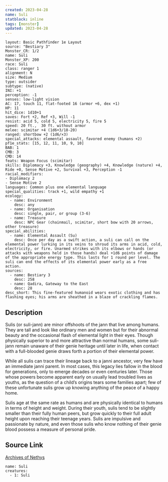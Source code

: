 ```yaml
---
created: 2023-04-28
name: Suli
statblock: inline
tags: [monster]
updated: 2023-04-28
---
```

```statblock
layout: Basic Pathfinder 1e Layout
source: "Bestiary 3"
Monster_CR: 1/2
name: Suli
Monster_XP: 200
race: Suli
class: ranger 1
alignment: N
size: Medium
type: outsider
subtype: (native)
INI: +1
perception: -1
senses: low-light vision
AC: 17, touch 11, flat-footed 16 (armor +6, dex +1)
HP: 11
hit_dice: 1d10+1
saves: Fort +2, Ref +3, Will -1
resist: acid 5, cold 5, electricity 5, fire 5
speed: 20 ft.,  30 ft. without armor
melee: scimitar +4 (1d6+3/18-20)
ranged: shortbow +2 (1d6/×3)
special_attacks: elemental assault, favored enemy (humans +2)
pf1e_stats: [15, 12, 11, 10, 9, 10]
BAB: 1
CMB: 3
CMD: 14
feats: Weapon Focus (scimitar)
skills: Diplomacy +3, Knowledge (geography) +4, Knowledge (nature) +4, Ride +0, Sense Motive +2, Survival +3, Perception -1
racial_modifiers:
- Diplomacy 2
- Sense Motive 2
languages: Common plus one elemental language
special_qualities: track +1, wild empathy +1
ecology:
  - name: Environment
    desc: any
  - name: Organisation
    desc: single, pair, or group (3-6)
  - name: Treasure
    desc: NPC Gear (chainmail, scimitar, short bow with 20 arrows, other treasure)
special_abilities:
  - name: Elemental Assault (Su)
    desc: Once per day as a swift action, a suli can call on the elemental power lurking in its veins to shroud its arms in acid, cold, electricity, or fire. Unarmed strikes with its elbows or hands (or attacks with weapons held in those hands) deal +1d6 points of damage of the appropriate energy type. This lasts for 1 round per level. The suli can end the effects of its elemental power early as a free action.
sources:
  - name: Bestiary 3
    desc: 258
  - name: Qadira, Gateway to the East
    desc: 28
desc_short: This fine-featured humanoid wears exotic clothing and has flashing eyes; his arms are sheathed in a blaze of crackling flames.
```
## Description
Sulis (or suli-jann) are minor offshoots of the jann that live among humans. They are tall and look like ordinary men and women but for their abnormal beauty and the occasional flash of elemental light in their eyes. Though physically superior to and more attractive than normal humans, some suli-jann remain unaware of their genie heritage until later in life, when contact with a full-blooded genie draws forth a portion of their elemental power.

While all sulis can trace their lineage back to a janni ancestor, very few have an immediate janni parent. In most cases, this legacy lies fallow in the blood for generations, only to emerge decades or even centuries later. Those whose powers become apparent early on usually lead troubled lives as youths, as the question of a child’s origins tears some families apart; few of these unfortunate sulis grow up knowing anything of the peace of a happy home.

Sulis age at the same rate as humans and are physically identical to humans in terms of height and weight. During their youth, sulis tend to be slightly smaller than their fully human peers, but grow quickly to their full adult height upon reaching their teenage years. Sulis are impulsive and passionate by nature, and even those sulis who know nothing of their genie blood possess a measure of personal pride.
## Source Link
[Archives of Nethys](https://aonprd.com/MonsterDisplay.aspx?ItemName=Suli)
```encounter-table
name: Suli
creatures:
  - 1: Suli
```
